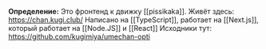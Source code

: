 **Определение:**
Это фронтенд к движку [[pissikaka]]. Живёт здесь: https://chan.kugi.club/
Написано на [[TypeScript]], работает на [[Next.js]], который работает на [[Node.JS]] и [[React]]
Исходники тут: https://github.com/kugimiya/umechan-opti